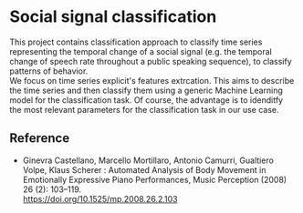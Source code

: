 # Social signal classification 

This project contains classification approach to classify time series representing the temporal change of a social signal (e.g. the temporal change of speech rate throughout a public speaking sequence), to classify patterns of behavior.  
We focus on time series explicit's features extrcation. This aims to describe the time series and then classify them  using a generic Machine Learning model for the classification task. Of course, the advantage is to idenditfy the most relevant parameters for the classification task in our use case.


## Reference
- Ginevra Castellano, Marcello Mortillaro, Antonio Camurri, Gualtiero Volpe, Klaus Scherer : Automated Analysis of Body Movement in Emotionally Expressive Piano Performances, Music Perception (2008) 26 (2): 103–119.  
https://doi.org/10.1525/mp.2008.26.2.103